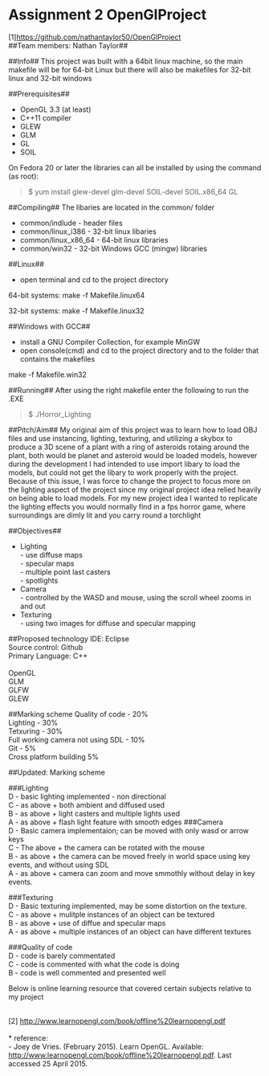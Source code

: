# Assignment 2 OpenGlProject
[1]https://github.com/nathantaylor50/OpenGlProject <br /> 
##Team members: Nathan Taylor##

##Info##
This project was built with a 64bit linux machine, so the main makefile will be for 64-bit Linux but there will
also be makefiles for 32-bit linux and 32-bit windows

##Prerequisites##
* OpenGL 3.3 (at least)
* C++11 compiler
* GLEW
* GLM
* GL
* SOIL

On Fedora 20 or later the libraries can all be installed by using the command (as root):

> $ yum install glew-devel glm-devel SOIL-devel SOIL.x86_64 GL

##Compiling##
The libaries are located in the common/ folder
* common/indlude - header files
* common/linux_i386 - 32-bit linux libaries
* common/linux_x86_64 - 64-bit linux libraries
* common/win32 - 32-bit Windows GCC (mingw) libraries

##Linux##
* open terminal and cd to the project directory

64-bit systems: make -f Makefile.linux64

32-bit systems: make -f Makefile.linux32

##Windows with GCC##
* install a GNU Compiler Collection, for example MinGW
* open console(cmd) and cd to the project directory and to the folder that contains the makefiles

make -f Makefile.win32

##Running##
After using the right makefile enter the following to run the .EXE

> $ ./Horror_Lighting

##Pitch/Aim##
My original aim of this project was to learn how to load OBJ files and use instancing, lighting, texturing, and utilizing a skybox to produce a 3D scene of a plant with a ring of asteroids rotaing around the plant, both would be planet and asteroid would be loaded models, however during the development I had intended to use import libary to load the models, but could not get the libary to work properly with the project. 
<br /> 
Because of this issue, I was force to change the project to focus more on the lighting aspect of the project since my original project idea relied heavily on being able to load models.
For my new project idea I wanted to replicate the lighting effects you would normally find in a fps horror game, where surroundings are dimly lit and you carry round a torchlight

##Objectives##
* Lighting
<br /> - use diffuse maps
<br /> - specular maps
<br /> - multiple point last casters
<br /> - spotlights
* Camera 
<br /> - controlled by the WASD and mouse, using the scroll wheel zooms in and out
* Texturing
<br /> - using two images for diffuse and specular mapping 

##Proposed technology
IDE: Eclipse
<br /> Source control: Github
<br /> Primary Language: C++
<br /> 
<br /> OpenGL
<br /> GLM
<br /> GLFW
<br /> GLEW

##Marking scheme
Quality of code - 20%
<br /> Lighting - 30%
<br /> Tetxuring - 30%
<br /> Full working camera not using SDL - 10%
<br /> Git - 5%
<br /> Cross platform building 5%

##Updated: Marking scheme

###Lighting
<br /> D - basic lighting implemented - non directional
<br /> C - as above + both ambient and diffused used
<br /> B - as above + light casters and multiple lights used
<br /> A - as above + flash light feature with smooth edges 
###Camera
<br /> D - Basic camera implementaion; can be moved with only wasd or arrow keys
<br /> C - The above + the camera can be rotated with the mouse
<br /> B - as above + the camera can be moved freely in world space using key events, and without using SDL
<br /> A - as above + camera can zoom and move smmothly without delay in key events.

###Texturing
<br /> D - Basic texturing implemented, may be some distortion on the texture.
<br /> C - as above + mulitple instances of an object can be textured 
<br /> B - as above + use of diffue and specular maps
<br /> A - as above + multiple instances of an object can have different textures

###Quality of code
<br /> D - code is barely commentated
<br /> C - code is commented with what the code is doing
<br /> B - code is well commented and presented well




Below is  online learning resource that covered certain subjects relative to my project

<br /> [2] http://www.learnopengl.com/book/offline%20learnopengl.pdf <br /> 
<br /> * reference:
<br /> - Joey de Vries. (February 2015). Learn OpenGL. Available: http://www.learnopengl.com/book/offline%20learnopengl.pdf. Last accessed 25 April 2015.																																																																																																																																																																																																																																																																																																																																																																																																																																																																																																																																																																																																																																																																																																																																																																																																																																																																																																																																																																																																																																																																																																																																																																																																																																																																																																																																																																																																																																																																																																																																																																																																																																																																																																																																																																																																																																																																																																																																																																																																																																																																																																																																																																																																																																																																																																																																																																																																																																																																																																																																																																																																																																																																																																																																																																																																																																																																																																																																																																																																																																																																																																																																																																																																																																																																																																																																																																																																																																																																																																																																																																																																																																																																																																																																																																																																																																																																																																																																																																																																																																																																																																																																																																																																																																																																																																																																																															

	
